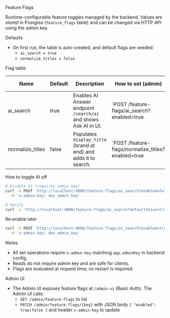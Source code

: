 Feature Flags

Runtime-configurable feature toggles managed by the backend. Values are stored in Postgres (`feature_flags` table) and can be changed via HTTP API using the admin key.

Defaults

- On first run, the table is auto-created, and default flags are seeded:
  - `ai_search = true`
  - `normalize_titles = false`

Flag table

| Name | Default | Description | How to set (admin) | How to read |
|---|---|---|---|---|
| ai_search | true | Enables AI Answer endpoint `/search/ai` and shows Ask AI in UI. | `POST /feature-flags/ai_search?enabled=true|false` with header `x-admin-key: <admin>` | `GET /feature-flags/ai_search?defaultValue=true` |
| normalize_titles | false | Populates `display_title` (brand at end) and adds it to search. | `POST /feature-flags/normalize_titles?enabled=true|false` with header `x-admin-key: <admin>` | `GET /feature-flags/normalize_titles?defaultValue=false` |

How to toggle AI off

```bash
# Disable AI (requires admin key)
curl -X POST 'http://localhost:4000/feature-flags/ai_search?enabled=false' \
  -H 'x-admin-key: dev_admin_key'

# Verify
curl -s 'http://localhost:4000/feature-flags/ai_search?defaultValue=true'
```

Re‑enable later

```bash
curl -X POST 'http://localhost:4000/feature-flags/ai_search?enabled=true' \
  -H 'x-admin-key: dev_admin_key'
```

Notes

- All set operations require `x-admin-key` matching `app.adminKey` in backend config.
- Reads do not require admin key and are safe for clients.
- Flags are evaluated at request time; no restart is required.

Admin UI

- The Admin UI exposes feature flags at `/admin-ui` (Basic Auth). The Admin UI calls:
  - `GET /admin/feature-flags` to list
  - `PATCH /admin/feature-flags/{key}` with JSON body `{ "enabled": true|false }` and header `x-admin-key` to update

